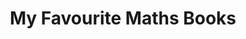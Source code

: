 ---
layout: wikibook
title: My Favourite Maths Books
books: 
 - title: A Mathematician's Apology
   author: G. H. Hardy
   link: https://openlibrary.org/works/OL11373174W
   image: https://covers.openlibrary.org/b/olid/OL21520619M-L.jpg
   notes: A haunting look at a retiring mathematician who knows he is past his prime. For those who have never experienced advanced maths this is a wonderful short book that hints at the poetry and beauty involved.
 - title: Fermat's Last Theorum
   author: Simon Singh
   link: https://openlibrary.org/works/OL31155W
   image: https://covers.openlibrary.org/b/olid/OL22471139M-L.jpg
   notes: This is what rockstar maths looks like - being lonely and scared for 10 years followed by depression and then immortality. The story of how one of the most famous problems ever was solved by a single genius. Fascinating reading. Made me cry.
 - title: Gödel, Escher, Bach
   author: Douglas R. Hofstadter
   link: https://openlibrary.org/works/OL716850W
   image: https://covers.openlibrary.org/b/olid/OL4097086M-L.jpg
   notes: This book is sort of about Godel's incompleteness theorem. It also changed my life. I'm not kidding! Technically challenging for most non-maths people I think but still accessible with work. Did I mention it changed my life?
 - title: Logicomix
   author: Apostolos Doxiadis
   link: https://openlibrary.org/works/OL14996971W
   image: https://covers.openlibrary.org/b/olid/OL23999375M-L.jpg
   notes: If there was ever a maths superhero, Bertrand Russell might be right up there. This comic is funny, moving, emotional and accessible. Everyone should read this, regardless of how much you like maths.
 - title: Uncle Petros and Goldbach's Conjecture
   author: Apostolos Doxiadis
   link: https://openlibrary.org/works/OL8386744W
   image: https://covers.openlibrary.org/b/olid/OL7857601M-L.jpg
   notes: A novel by the same guy behind Logicomix. This is a bit more mathsy but also a cracking story. More about sense of purpose, redemption and the quest for knowledge than it is about maths.
 - title: Flatland
   author: Edwin A Abbott
   link: https://openlibrary.org/works/OL118420W
   image: https://covers.openlibrary.org/b/olid/OL22587917M-L.jpg
   notes: A delightful little story about a two dimensional object wrestling with the concept of three dimensions. Poetic.
---